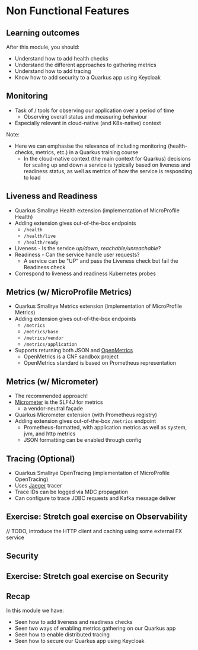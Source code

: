# Non Functional Features


## Learning outcomes

After this module, you should:
* Understand how to add health checks
* Understand the different approaches to gathering metrics
* Understand how to add tracing
* Know how to add security to a Quarkus app using Keycloak


## Monitoring
* Task of / tools for observing our application over a period of time
    * Observing overall status and measuring behaviour
* Especially relevant in cloud-native (and K8s-native) context

Note:
* Here we can emphasise the relevance of including monitoring (health-checks, metrics, etc.) in a Quarkus training course
    * In the cloud-native context (the main context for Quarkus) decisions for scaling up and down a service is typically based on liveness and readiness status, as well as metrics of how the service is responding to load


## Liveness and Readiness
* Quarkus Smallrye Health extension (implementation of MicroProfile Health)
* Adding extension gives out-of-the-box endpoints
    * `/health`
    * `/health/live`
    * `/health/ready`
* Liveness - Is the service _up/down_, _reachable/unreachable_?
* Readiness - Can the service handle user requests?
    * A service can be "UP" and pass the Liveness check but fail the Readiness check
* Correspond to liveness and readiness Kubernetes probes


## Metrics (w/ MicroProfile Metrics)
* Quarkus Smallrye Metrics extension (implementation of MicroProfile Metrics)
* Adding extension gives out-of-the-box endpoints
    * `/metrics`
    * `/metrics/base`
    * `/metrics/vendor`
    * `/metrics/application`
* Supports returning both JSON and [OpenMetrics](https://openmetrics.io/)
    * OpenMetrics is a CNF sandbox project
    * OpenMetrics standard is based on Prometheus representation


## Metrics (w/ Micrometer)
* The recommended approach!
* [Micrometer](https://micrometer.io/) is the SLF4J for metrics
    * a vendor-neutral façade
* Quarkus Micrometer extension (with Prometheus registry)
* Adding extension gives out-of-the-box `/metrics` endpoint
    * Prometheus-formatted, with application metrics as well as system, jvm, and http metrics
    * JSON formatting can be enabled through config


## Tracing (Optional)
* Quarkus Smallrye OpenTracing (implementation of MicroProfile OpenTracing)
* Uses [Jaeger](https://www.jaegertracing.io/) tracer
* Trace IDs can be logged via MDC propagation
* Can configure to trace JDBC requests and Kafka message deliver


<!-- .slide: data-background="#abcdef" -->
## Exercise: Stretch goal exercise on Observability

// TODO, introduce the HTTP client and caching using some external FX service


## Security


<!-- .slide: data-background="#abcdef" -->
## Exercise: Stretch goal exercise on Security


## Recap

In this module we have:
* Seen how to add liveness and readiness checks
* Seen two ways of enabling metrics gathering on our Quarkus app
* Seen how to enable distributed tracing
* Seen how to secure our Quarkus app using Keycloak
